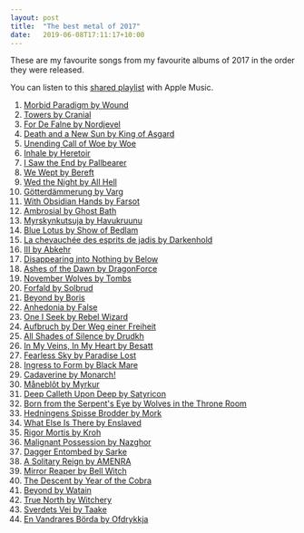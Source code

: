```yaml
---
layout: post
title:  "The best metal of 2017"
date:   2019-06-08T17:11:17+10:00
---
```


These are my favourite songs from my favourite albums of 2017 in the order they were released.

You can listen to this [shared playlist][] with Apple Music.

[shared playlist]: https://music.apple.com/playlist/pl.u-r06mBu9maaoG

1. [Morbid Paradigm by Wound](https://music.apple.com/album/1193534432?i=1193534548) <!-- 2017-01-20 -->
1. [Towers by Cranial](https://music.apple.com/album/1181510301?i=1181510817) <!-- 2017-02-10 -->
1. [For De Falne by Nordjevel](https://music.apple.com/album/1209622956?i=1209623167) <!-- 2017-02-20 -->
1. [Death and a New Sun by King of Asgard](https://music.apple.com/album/1202331217?i=1202331309) <!-- 2017-03-17 -->
1. [Unending Call of Woe by Woe](https://music.apple.com/album/1200319139?i=1200319272) <!-- 2017-03-17 -->
1. [Inhale by Heretoir](https://music.apple.com/album/1203278370?i=1203278631) <!-- 2017-03-24 -->
1. [I Saw the End by Pallbearer](https://music.apple.com/album/1458857827?i=1458857833) <!-- 2017-03-24 -->
1. [We Wept by Bereft](https://music.apple.com/album/1188854880?i=1188855054) <!-- 2017-03-31 -->
1. [Wed the Night by All Hell](https://music.apple.com/album/1203103623?i=1203103876) <!-- 2017-04-14 -->
1. [Götterdämmerung by Varg](https://music.apple.com/album/1212553223?i=1212553399) <!-- 2017-04-14 -->
1. [With Obsidian Hands by Farsot](https://music.apple.com/album/1212027127?i=1212027130) <!-- 2017-04-21 -->
1. [Ambrosial by Ghost Bath](https://music.apple.com/album/1458760377?i=1458760580) <!-- 2017-04-21 -->
1. [Myrskynkutsuja by Havukruunu](https://music.apple.com/album/1219991142?i=1219991262) <!-- 2017-04-29 -->
1. [Blue Lotus by Show of Bedlam](https://music.apple.com/album/1228032486?i=1228032974) <!-- 2017-05-12 -->
1. [La chevauchée des esprits de jadis by Darkenhold]() <!-- 2017-05-17 -->
1. [III by Abkehr](https://music.apple.com/album/1227170228?i=1227170444) <!-- 2017-05-19 -->
1. [Disappearing into Nothing by Below](https://music.apple.com/album/1216330684?i=1216331135) <!-- 2017-05-19 -->
1. [Ashes of the Dawn by DragonForce](https://music.apple.com/album/1220679294?i=1220679297) <!-- 2017-05-19 -->
1. [November Wolves by Tombs](https://music.apple.com/album/1220597897?i=1220598971) <!-- 2017-06-16 -->
1. [Forfald by Solbrud](https://music.apple.com/album/1228709635?i=1228709737) <!-- 2017-06-09 -->
1. [Beyond by Boris](https://music.apple.com/album/1232431186?i=1232431194) <!-- 2017-07-14 -->
1. [Anhedonia by False](https://music.apple.com/album/1239627645?i=1239628148) <!-- 2017-07-28 -->
1. [One I Seek by Rebel Wizard](https://music.apple.com/album/1243867673?i=1243867679) <!-- 2017-08-18 -->
1. [Aufbruch by Der Weg einer Freiheit](https://music.apple.com/album/1238951783?i=1238951784) <!-- 2017-08-25 -->
1. [All Shades of Silence by Drudkh](https://music.apple.com/album/1272313786?i=1272313795) <!-- 2017-08-25 -->
1. [In My Veins, In My Heart by Besatt](https://music.apple.com/album/1282177525?i=1282177766) <!-- 2017-09-01 -->
1. [Fearless Sky by Paradise Lost](https://music.apple.com/album/1458763393?i=1458763399) <!-- 2017-09-01 -->
1. [Ingress to Form by Black Mare](https://music.apple.com/album/1266030178?i=1266030185) <!-- 2017-09-15 -->
1. [Cadaverine by Monarch!](https://music.apple.com/album/1280636114?i=1280636121) <!-- 2017-09-22 -->
1. [Måneblôt by Myrkur](https://music.apple.com/album/1247992721?i=1247992737) <!-- 2017-09-15 -->
1. [Deep Calleth Upon Deep by Satyricon](https://music.apple.com/album/1263859482?i=1263859496) <!-- 2017-09-22 -->
1. [Born from the Serpent's Eye by Wolves in the Throne Room](https://music.apple.com/album/1251064815?i=1251064834) <!-- 2017-09-22 -->
1. [Hedningens Spisse Brodder by Mork](https://music.apple.com/album/1263851930?i=1263852161) <!-- 2017-09-29 -->
1. [What Else Is There by Enslaved](https://music.apple.com/album/1458861111?i=1458861494) <!-- 2017-10-13 -->
1. [Rigor Mortis by Kroh](https://music.apple.com/album/1220597897?i=1220598971) <!-- 2017-10-13 -->
1. [Malignant Possession by Nazghor](https://music.apple.com/album/1274622729?i=1274623188) <!-- 2017-10-13 -->
1. [Dagger Entombed by Sarke](https://music.apple.com/album/1276679958?i=1276680383) <!-- 2017-10-13 -->
1. [A Solitary Reign by AMENRA](https://music.apple.com/album/1281801166?i=1281801314) <!-- 2017-10-20 -->
1. [Mirror Reaper by Bell Witch](https://music.apple.com/album/1260704278?i=1260704413) <!-- 2017-10-20 -->
1. [The Descent by Year of the Cobra](https://music.apple.com/album/1281151459?i=1281151470) <!-- 2017-10-27 -->
1. [Beyond by Watain](https://music.apple.com/album/1299745263?i=1299746202) <!-- 2017-10-31 -->
1. [True North by Witchery](https://music.apple.com/album/1275713155?i=1275713828) <!-- 2017-11-10 -->
1. [Sverdets Vei by Taake](https://music.apple.com/album/1301427664?i=1301427666) <!-- 2017-11-24 -->
1. [En Vandrares Börda by Ofdrykkja](https://music.apple.com/album/1325213707?i=1325214251) <!-- 2017-12-18 -->
